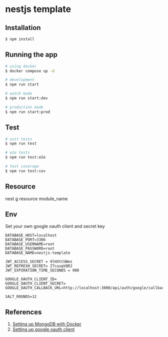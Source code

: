 # nestjs template

## Installation

```bash
$ npm install
```

## Running the app

```bash
# using docker
$ docker compose up -d

# development
$ npm run start

# watch mode
$ npm run start:dev

# production mode
$ npm run start:prod
```

## Test

```bash
# unit tests
$ npm run test

# e2e tests
$ npm run test:e2e

# test coverage
$ npm run test:cov
```

## Resource

nest g resource module_name

## Env
Set your own google oauth client and secret key
```
DATABASE_HOST=localhost
DATABASE_PORT=3306
DATABASE_USERNAME=root
DATABASE_PASSWORD=root
DATABASE_NAME=nestjs-template

JWT_ACCESS_SECRET = 9lHXtCUWes
JWT_REFRESH_SECRET= ITcuuqVQRJ
JWT_EXPIRATION_TIME_SECONDS = 900

GOOGLE_OAUTH_CLIENT_ID=
GOOGLE_OAUTH_CLIENT_SECRET=
GOOGLE_OAUTH_CALLBACK_URL=http://localhost:3000/api/auth/google/callback

SALT_ROUNDS=12
```

## References

1. [Setting up MongoDB with Docker](https://dev.to/nyomansunima/create-nestjs-api-using-typescript-mongodb-docker-docker-compose-29k9)
2. [Setting up google oauth client](https://support.google.com/cloud/answer/6158849?hl=en#)
